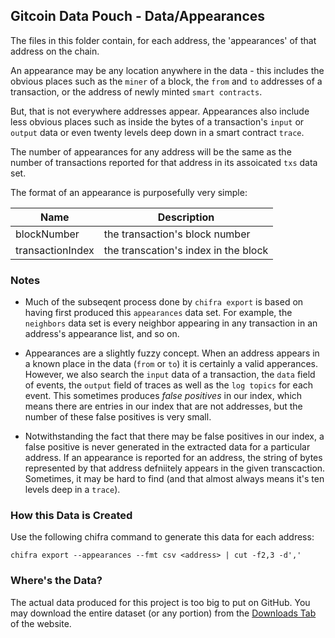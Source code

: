 ## Gitcoin Data Pouch - Data/Appearances

The files in this folder contain, for each address, the 'appearances' of that address on the chain.

An appearance may be any location anywhere in the data - this includes the obvious places such as the `miner` of a block, the `from` and `to` addresses of a transaction, or the address of newly minted `smart contracts`.

But, that is not everywhere addresses appear. Appearances also include less obvious places such as inside the bytes of a transaction's `input` or `output` data or even twenty levels deep down in a smart contract `trace`.

The number of appearances for any address will be the same as the number of transactions reported for that address in its assoicated `txs` data set.

The format of an appearance is purposefully very simple:

| Name             | Description                          |
| ---------------- | ------------------------------------ |
| blockNumber      | the transaction's block number       |
| transactionIndex | the transcation's index in the block |

### Notes

- Much of the subseqent process done by `chifra export` is based on having first produced this `appearances` data set. For example, the `neighbors` data set is every neighbor appearing in any transaction in an address's appearance list, and so on.

- Appearances are a slightly fuzzy concept. When an address appears in a known place in the data (`from` or `to`) it is certainly a valid apperances. However, we also search the `input` data of a transaction, the `data` field of events, the `output` field of traces as well as the `log topics` for each event. This sometimes produces *false positives* in our index, which means there are entries in our index that are not addresses, but the number of these false positives is very small.

- Notwithstanding the fact that there may be false positives in our index, a false positive is never generated in the extracted data for a particular address. If an appearance is reported for an address, the string of bytes represented by that address defniitely appears in the given transcaction. Sometimes, it may be hard to find (and that almost always means it's ten levels deep in a `trace`).

### How this Data is Created

Use the following chifra command to generate this data for each address:

```
chifra export --appearances --fmt csv <address> | cut -f2,3 -d','
```

### Where's the Data?

The actual data produced for this project is too big to put on GitHub. You may download the entire dataset (or any portion) from the [Downloads Tab](https://tokenomics.io/gitcoin) of the website.